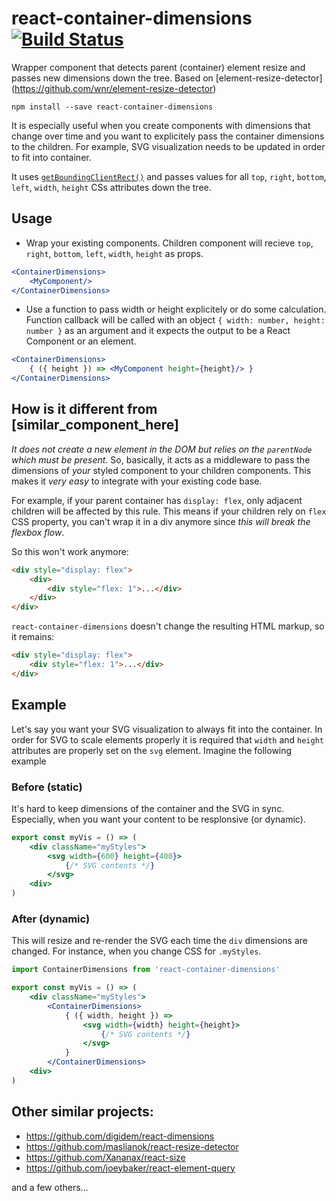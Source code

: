 # react-container-dimensions [![Build Status](https://travis-ci.org/okonet/react-container-dimensions.svg?branch=master)](https://travis-ci.org/okonet/react-container-dimensions)
Wrapper component that detects parent (container) element resize and passes new dimensions down the 
tree. Based on [element-resize-detector]
(https://github.com/wnr/element-resize-detector)

`npm install --save react-container-dimensions`

It is especially useful when you create components with dimensions that change over 
time and you want to explicitely pass the container dimensions to the children. For example, SVG 
visualization needs to be updated in order to fit into container.

It uses [`getBoundingClientRect()`](https://developer.mozilla.org/en-US/docs/Web/API/Element/getBoundingClientRect) and passes values for all `top`, `right`, `bottom`, `left`, `width`, `height` CSs attributes down the tree.

## Usage

* Wrap your existing components. Children component will recieve `top`, `right`, `bottom`, `left`, `width`, `height` as props. 

```jsx
<ContainerDimensions>
    <MyComponent/>
</ContainerDimensions>    
```

* Use a function to pass width or height explicitely or do some calculation. Function callback will be called with an object `{ width: number, height: number }` as an argument and it expects the output to be a React Component or an element. 

```jsx
<ContainerDimensions>
    { ({ height }) => <MyComponent height={height}/> }
</ContainerDimensions>    
```

## How is it different from [similar_component_here]

*It does not create a new element in the DOM but relies on the `parentNode` which must be present.* So, basically, it acts as a middleware to pass the dimensions of _your_ styled component to your children components. This makes it _very easy_ to integrate with your existing code base.

For example, if your parent container has `display: flex`, only adjacent children will be affected by this rule. This means if your children rely on `flex` CSS property, you can't wrap it in a div anymore since _this will break the flexbox flow_.

So this won't work anymore:

```html
<div style="display: flex">
    <div>
        <div style="flex: 1">...</div>
    </div>
</div>
```

`react-container-dimensions` doesn't change the resulting HTML markup, so it remains:

```html
<div style="display: flex">
    <div style="flex: 1">...</div>
</div>
```

## Example

Let's say you want your SVG visualization to always fit into the container. In order for SVG to scale elements properly it is required that `width` and `height` attributes are properly set on the `svg` element. Imagine the following example

### Before (static)

It's hard to keep dimensions of the container and the SVG in sync. Especially, when you want your content to be resplonsive (or dynamic).

```jsx
export const myVis = () => (
    <div className="myStyles">
        <svg width={600} height={400}>
            {/* SVG contents */}
        </svg>  
    <div>
)
```

### After (dynamic)

This will resize and re-render the SVG each time the `div` dimensions are changed. For instance, when you change CSS for `.myStyles`.

```jsx
import ContainerDimensions from 'react-container-dimensions'

export const myVis = () => (
    <div className="myStyles">
        <ContainerDimensions>
            { ({ width, height }) => 
                <svg width={width} height={height}>
                    {/* SVG contents */}
                </svg>  
            }
        </ContainerDimensions>
    <div>
)
```

## Other similar projects:

* https://github.com/digidem/react-dimensions
* https://github.com/maslianok/react-resize-detector
* https://github.com/Xananax/react-size
* https://github.com/joeybaker/react-element-query

and a few others...
